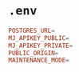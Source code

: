 # `.env`

```toml
POSTGRES_URL=
MJ_APIKEY_PUBLIC=
MJ_APIKEY_PRIVATE=
PUBLIC_ORIGIN=
MAINTENANCE_MODE=
```
